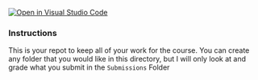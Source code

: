 [![Open in Visual Studio Code](https://classroom.github.com/assets/open-in-vscode-f059dc9a6f8d3a56e377f745f24479a46679e63a5d9fe6f495e02850cd0d8118.svg)](https://classroom.github.com/online_ide?assignment_repo_id=6732838&assignment_repo_type=AssignmentRepo)
###  Instructions
This is your repot to keep all of your work for the course. You can create any folder that you would like in this directory, but I will only look at and grade what you submit in the `Submissions` Folder
